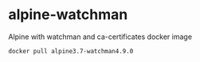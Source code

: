# alpine-watchman
Alpine with watchman and ca-certificates docker image

```
docker pull alpine3.7-watchman4.9.0
```